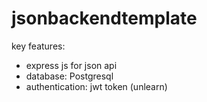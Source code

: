 # jsonbackendtemplate
key features:
- express js for json api
- database: Postgresql
- authentication: jwt token (unlearn)